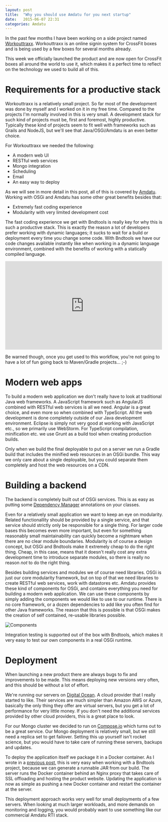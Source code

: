 ```yaml
---
layout: post
title:  "Why you should use Amdatu for you next startup"
date:   2015-06-07 22:31
categories: Amdatu
---
```


In the past few months I have been working on a side project named [Workouttraxx](https://workouttraxx.com). Workouttraxx is an online signin system for CrossFit boxes and is being used by a few boxes for several months already.

This week we officially launched the product and are now open for CrossFit boxes all around the world to use it, which makes it a perfect time to reflect on the technology we used to build all of this.

Requirements for a productive stack
==

Workouttraxx is a relatively small project. So far most of the development was done by myself and I worked on it in my free time. Compared to the projects I'm normally involved in this is very small. A development stack for such kind of projects must be, first and foremost, highly productive. Typically these kind of projects seem to fit well with frameworks such as Grails and NodeJS, but we'll see that Java/OSGi/Amdatu is an even better choice.

For Workouttraxx we needed the following:

* A modern web UI
* RESTful web services
* Mongo integration
* Scheduling
* Email
* An easy way to deploy

As we will see in more detail in this post, all of this is covered by [Amdatu](http://amdatu.org). Working with OSGi and Amdatu has some other great benefits besides that:

* Extremely fast coding experience
* Modularity with very limited development cost

The fast coding experience we get with Bndtools is really key for why this is such a productive stack. This is exactly the reason a lot of developers prefer working with dynamic languages; it sucks to wait for a build or deployment every time you change some code. With Bndtools we have our code changes available instantly like when working in a dynamic language environment, combined with the benefits of working with a statically compiled language.

<iframe src="https://player.vimeo.com/video/83374139" width="500" height="281" frameborder="0" webkitallowfullscreen mozallowfullscreen allowfullscreen></iframe>

Be warned though, once you get used to this workflow, you're not going to have a lot of fun going back to Maven/Gradle projects... ;-)

Modern web apps
==

To build a modern web application we don't really have to look at traditional Java web frameworks. A JavaScript framework such as AngularJS combined with RESTful web services is all we need. Angular is a great choice, and even more so when combined with TypeScript. All the web development is done completely outside of our Java development environment. Eclipse is simply not very good at working with JavaScript etc., so we primarily use WebStorm. For TypeScript compilation, minification etc. we use Grunt as a build tool when creating production builds. 

Only when we build the final deployable to put on a server we run a Gradle build that includes the minified web resources in an OSGi bundle. This way we only care about a single deployable, but you could separate them completely and host the web resources on a CDN.

Building a backend
== 

The backend is completely built out of OSGi services. This is as easy as putting some [Dependency Manager](http://felix.apache.org/documentation/subprojects/apache-felix-dependency-manager/tutorials/working-with-annotations.html) annotations on your classes.

Even for a relatively small application we want to keep an eye on modularity. Related functionallity should be provided by a single service, and that service should strictly only be responsible for a single thing. For larger code bases this becomes even more important, but even for something reasonably small maintainability can quickly become a nightmare when there are no clear module boundaries. Modularity is of course a design concept, but OSGi and Bndtools make it extremely cheap to do the right thing. Cheap, in this case, means that it doesn't really cost any extra development time to introduce separate modules, so there is really no reason _not_ to do the right thing.

Besides building services and modules we of course need libraries. OSGi is just our core modularity framework, but on top of that we need libraries to create RESTful web services, work with datastores etc. Amdatu provides these kind of components for OSGi, and contains everything you need for building a modern web application.
We can use these components by simply adding the components we would like to use to our runtime. There is no core framework, or a dozen dependencies to add like you often find for other Java frameworks. The reason that this is possible is that OSGi makes the creation of self contained, re-usable libraries possible. 

![Components](../../images/posts/components.jpg)


Integration testing is supported out of the box with Bndtools, which makes it very easy to test our own components in a real OSGi runtime. 

Deployment
==

When launching a new product there are always bugs to fix and improvements to be made. This means deploying new versions very often, and this should be without a lot of effort.

We're running our servers on [Digital Ocean](http://digitalocean.com). A cloud provider that I really started to like. Their services are much simpler than Amazon AWS or Azure, basically the only thing they offer are virtual servers, but you get a lot of performance for very little money. If you don't need the additional services provided by other cloud providers, this is a great place to look.

For our Mongo cluster we decided to run on [Compose.io](http://compose.io) which turns out to be a great service. Our Mongo deployment is relatively small, but we still need a replica set to get failover. Setting this up yourself isn't rocket science, but you would have to take care of running these servers, backups and updates. 

To deploy the application itself we package it in a Docker container. As I wrote in a [previous post](http://paulbakker.io/docker/docker-osgi/), this is very easy when working with a Bndtools project, because we can generate a runnable JAR from our build. The server runs the Docker container behind an Nginx proxy that takes care of SSL offloading and hosting the product website. Updating the application is now as simple as pushing a new Docker container and restart the container at the server. 

This deployment approach works very well for small deployments of a few servers. When looking at much larger workloads, and more demands on monitoring and logging, you would probably want to use something like our commercial Amdatu RTI stack.

